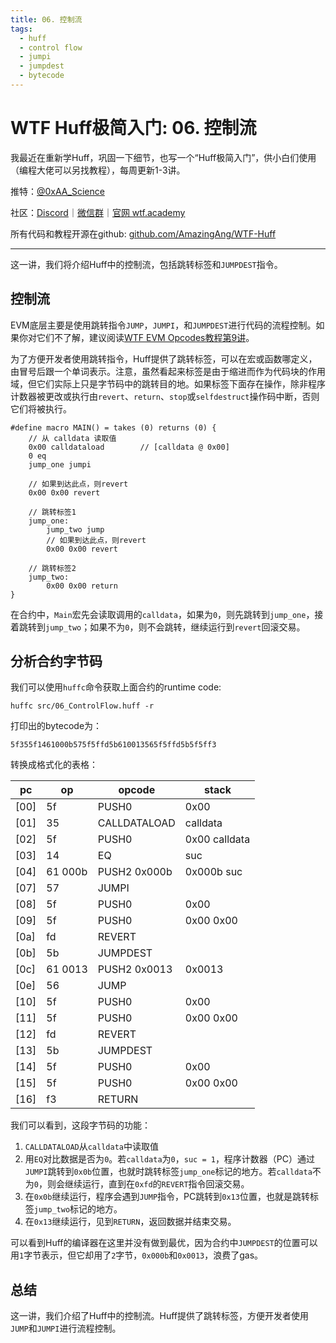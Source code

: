 ```yaml
---
title: 06. 控制流
tags:
  - huff
  - control flow
  - jumpi
  - jumpdest
  - bytecode
---
```


# WTF Huff极简入门: 06. 控制流

我最近在重新学Huff，巩固一下细节，也写一个“Huff极简入门”，供小白们使用（编程大佬可以另找教程），每周更新1-3讲。

推特：[@0xAA_Science](https://twitter.com/0xAA_Science)

社区：[Discord](https://discord.gg/5akcruXrsk)｜[微信群](https://docs.google.com/forms/d/e/1FAIpQLSe4KGT8Sh6sJ7hedQRuIYirOoZK_85miz3dw7vA1-YjodgJ-A/viewform?usp=sf_link)｜[官网 wtf.academy](https://wtf.academy)

所有代码和教程开源在github: [github.com/AmazingAng/WTF-Huff](https://github.com/AmazingAng/WTF-Huff)

-----

这一讲，我们将介绍Huff中的控制流，包括跳转标签和`JUMPDEST`指令。

## 控制流

EVM底层主要是使用跳转指令`JUMP`，`JUMPI`，和`JUMPDEST`进行代码的流程控制。如果你对它们不了解，建议阅读[WTF EVM Opcodes教程第9讲](https://github.com/WTFAcademy/WTF-EVM-Opcodes/tree/main/09_FlowOp)。

为了方便开发者使用跳转指令，Huff提供了跳转标签，可以在宏或函数哪定义，由冒号后跟一个单词表示。注意，虽然看起来标签是由于缩进而作为代码块的作用域，但它们实际上只是字节码中的跳转目的地。如果标签下面存在操作，除非程序计数器被更改或执行由`revert`、`return`、`stop`或`selfdestruct`操作码中断，否则它们将被执行。

```
#define macro MAIN() = takes (0) returns (0) {
    // 从 calldata 读取值
    0x00 calldataload        // [calldata @ 0x00]
    0 eq
    jump_one jumpi

    // 如果到达此点，则revert
    0x00 0x00 revert

    // 跳转标签1
    jump_one:
        jump_two jump
        // 如果到达此点，则revert
        0x00 0x00 revert

    // 跳转标签2
    jump_two:
        0x00 0x00 return
}
```

在合约中，`Main`宏先会读取调用的`calldata`，如果为`0`，则先跳转到`jump_one`，接着跳转到`jump_two`；如果不为`0`，则不会跳转，继续运行到`revert`回滚交易。

## 分析合约字节码

我们可以使用`huffc`命令获取上面合约的runtime code:

```shell
huffc src/06_ControlFlow.huff -r
```

打印出的bytecode为：

```
5f355f1461000b575f5ffd5b610013565f5ffd5b5f5ff3
```

转换成格式化的表格：

| pc   | op     | opcode         | stack              |
|------|--------|----------------|--------------------|
| [00] | 5f     | PUSH0          | 0x00               |
| [01] | 35     | CALLDATALOAD   | calldata           |
| [02] | 5f     | PUSH0          | 0x00 calldata      |
| [03] | 14     | EQ             | suc                |
| [04] | 61 000b| PUSH2 0x000b   | 0x000b suc         |
| [07] | 57     | JUMPI          |                    |
| [08] | 5f     | PUSH0          | 0x00               |
| [09] | 5f     | PUSH0          | 0x00 0x00          |
| [0a] | fd     | REVERT        |                    |
| [0b] | 5b     | JUMPDEST       |                    |
| [0c] | 61 0013| PUSH2 0x0013   | 0x0013             |
| [0e] | 56     | JUMP           |                    |
| [10] | 5f     | PUSH0          | 0x00               |
| [11] | 5f     | PUSH0          | 0x00 0x00          |
| [12] | fd     | REVERT        |                    |
| [13] | 5b     | JUMPDEST       |                    |
| [14] | 5f     | PUSH0          | 0x00               |
| [15] | 5f     | PUSH0          | 0x00 0x00          |
| [16] | f3     | RETURN         |                    |

我们可以看到，这段字节码的功能：

1. `CALLDATALOAD`从`calldata`中读取值
2. 用`EQ`对比数据是否为`0`。若`calldata`为`0`，`suc = 1`，程序计数器（PC）通过`JUMPI`跳转到`0x0b`位置，也就时跳转标签`jump_one`标记的地方。若`calldata`不为`0`，则会继续运行，直到在`0xfd`的`REVERT`指令回滚交易。
3. 在`0x0b`继续运行，程序会遇到`JUMP`指令，PC跳转到`0x13`位置，也就是跳转标签`jump_two`标记的地方。
4. 在`0x13`继续运行，见到`RETURN`，返回数据并结束交易。

可以看到Huff的编译器在这里并没有做到最优，因为合约中`JUMPDEST`的位置可以用`1`字节表示，但它却用了`2`字节，`0x000b`和`0x0013`，浪费了gas。

## 总结

这一讲，我们介绍了Huff中的控制流。Huff提供了跳转标签，方便开发者使用`JUMP`和`JUMPI`进行流程控制。
